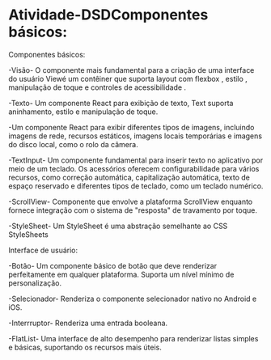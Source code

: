 # Atividade-DSDComponentes básicos: 
Componentes básicos: 

 

-Visão- O componente mais fundamental para a criação de uma interface do usuário Viewé um contêiner que suporta layout com flexbox , estilo , manipulação de toque e controles de acessibilidade . 

 

-Texto- Um componente React para exibição de texto, Text suporta aninhamento, estilo e manipulação de toque. 

 

-Um componente React para exibir diferentes tipos de imagens, incluindo imagens de rede, recursos estáticos, imagens locais temporárias e imagens do disco local, como o rolo da câmera. 

 

-TextInput- Um componente fundamental para inserir texto no aplicativo por meio de um teclado. Os acessórios oferecem configurabilidade para vários recursos, como correção automática, capitalização automática, texto de espaço reservado e diferentes tipos de teclado, como um teclado numérico. 

 

-ScrollView- Componente que envolve a plataforma ScrollView enquanto fornece integração com o sistema de "resposta" de travamento por toque. 

 

-StyleSheet- Um StyleSheet é uma abstração semelhante ao CSS StyleSheets 

 

 Interface de usuário: 

-Botão- Um componente básico de botão que deve renderizar perfeitamente em qualquer plataforma. Suporta um nível mínimo de personalização. 

 

-Selecionador- Renderiza o componente selecionador nativo no Android e iOS. 

 

-Interrruptor- Renderiza uma entrada booleana. 

 

-FlatList- Uma interface de alto desempenho para renderizar listas simples e básicas, suportando os recursos mais úteis. 
